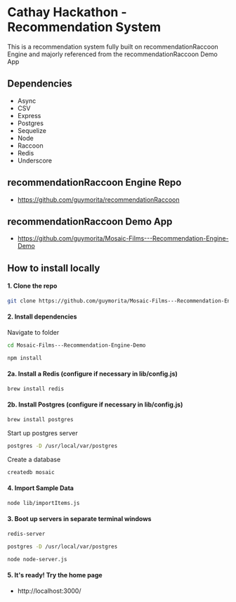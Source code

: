 # Cathay Hackathon - Recommendation System

This is a recommendation system fully built on recommendationRaccoon Engine and majorly referenced from the recommendationRaccoon Demo App

## Dependencies

* Async
* CSV
* Express
* Postgres
* Sequelize
* Node
* Raccoon
* Redis
* Underscore

## recommendationRaccoon Engine Repo

* <a href="https://github.com/guymorita/recommendationRaccoon" target="_blank">https://github.com/guymorita/recommendationRaccoon</a>

## recommendationRaccoon Demo App

* <a href="https://github.com/guymorita/Mosaic-Films---Recommendation-Engine-Demo" target="_blank">https://github.com/guymorita/Mosaic-Films---Recommendation-Engine-Demo</a>

## How to install locally

#### 1. Clone the repo
``` bash
git clone https://github.com/guymorita/Mosaic-Films---Recommendation-Engine-Demo.git
```

#### 2. Install dependencies
Navigate to folder
``` bash
cd Mosaic-Films---Recommendation-Engine-Demo
```
``` bash
npm install
```

#### 2a. Install a Redis (configure if necessary in lib/config.js)
``` bash
brew install redis
```

#### 2b. Install Postgres (configure if necessary in lib/config.js)
``` bash
brew install postgres
```
Start up postgres server
``` bash
postgres -D /usr/local/var/postgres
```
Create a database
``` bash
createdb mosaic
```

#### 4. Import Sample Data
``` bash
node lib/importItems.js
```

#### 3. Boot up servers in separate terminal windows
``` bash
redis-server
```
``` bash
postgres -D /usr/local/var/postgres
```
``` bash
node node-server.js
```

#### 5. It's ready! Try the home page
* http://localhost:3000/
